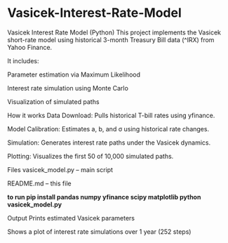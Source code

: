# Vasicek-Interest-Rate-Model

Vasicek Interest Rate Model (Python)
This project implements the Vasicek short-rate model using historical 3-month Treasury Bill data (^IRX) from Yahoo Finance.

It includes:

Parameter estimation via Maximum Likelihood

Interest rate simulation using Monte Carlo

Visualization of simulated paths

 How it works
Data Download: Pulls historical T-bill rates using yfinance.

Model Calibration: Estimates a, b, and σ using historical rate changes.

Simulation: Generates interest rate paths under the Vasicek dynamics.

Plotting: Visualizes the first 50 of 10,000 simulated paths.

 Files
vasicek_model.py – main script

README.md – this file

**to run
pip install pandas numpy yfinance scipy matplotlib
python vasicek_model.py**


Output
Prints estimated Vasicek parameters

Shows a plot of interest rate simulations over 1 year (252 steps)

